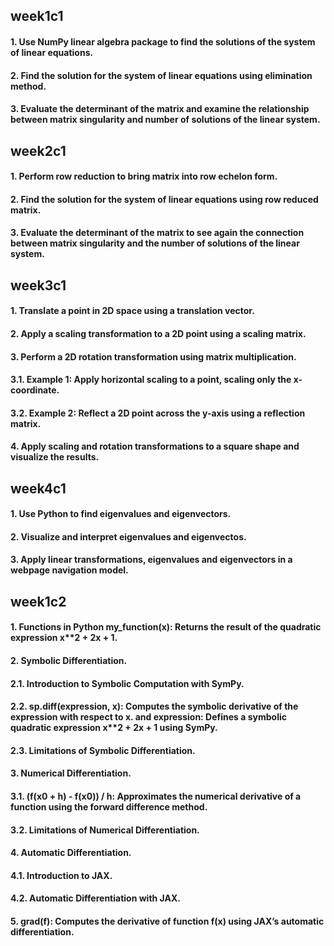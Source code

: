 ## week1c1
#### 1. Use NumPy linear algebra package to find the solutions of the system of linear equations.
#### 2. Find the solution for the system of linear equations using elimination method.
#### 3. Evaluate the determinant of the matrix and examine the relationship between matrix singularity and number of solutions of the linear system.
## week2c1
#### 1. Perform row reduction to bring matrix into row echelon form.
#### 2. Find the solution for the system of linear equations using row reduced matrix.
#### 3. Evaluate the determinant of the matrix to see again the connection between matrix singularity and the number of solutions of the linear system.
## week3c1
#### 1. Translate a point in 2D space using a translation vector.
#### 2. Apply a scaling transformation to a 2D point using a scaling matrix.
#### 3. Perform a 2D rotation transformation using matrix multiplication.
#### 3.1. Example 1: Apply horizontal scaling to a point, scaling only the x-coordinate.
#### 3.2. Example 2: Reflect a 2D point across the y-axis using a reflection matrix.
#### 4. Apply scaling and rotation transformations to a square shape and visualize the results.
## week4c1
#### 1. Use Python to find eigenvalues and eigenvectors.
#### 2. Visualize and interpret eigenvalues and eigenvectos.
#### 3. Apply linear transformations, eigenvalues and eigenvectors in a webpage navigation model.
## week1c2
#### 1. Functions in Python my_function(x): Returns the result of the quadratic expression  x**2 + 2x + 1.
#### 2. Symbolic Differentiation.
#### 2.1. Introduction to Symbolic Computation with SymPy.
#### 2.2. sp.diff(expression, x): Computes the symbolic derivative of the expression with respect to x. and expression: Defines a symbolic quadratic expression  x**2 + 2x + 1 using SymPy.
#### 2.3. Limitations of Symbolic Differentiation.
#### 3. Numerical Differentiation.
#### 3.1. (f(x0 + h) - f(x0)) / h: Approximates the numerical derivative of a function using the forward difference method.
#### 3.2. Limitations of Numerical Differentiation.
#### 4. Automatic Differentiation.
#### 4.1. Introduction to JAX.
#### 4.2. Automatic Differentiation with JAX.
#### 5. grad(f): Computes the derivative of function f(x) using JAX’s automatic differentiation.
